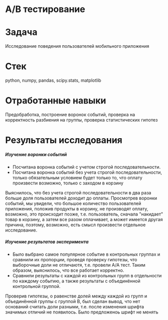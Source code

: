 # A/B тестирование

# Задача
Исследование поведения пользователей мобильного приложения

# Стек
python, numpy, pandas, scipy.stats, matplotlib

# Отработанные навыки
Предобработка, построение воронок событий, проверка на корректность разбиения на группы,  проверка статистических гипотез

# Результаты исследования

##### Изучение воронки событий
- Посчитана воронка событий с учетом строгой последовательности.
- Посчитана воронка событий без учета строгой последовательности, только обязательным условием будет только то, что оплату произвести возможно, только с заходом в корзину

Выяснилось, что без учета строгой последовательности в два раза больше доля пользователей доходит до оплаты. Просмотрев воронки событий, мы увидели, что большое количество пользователей приложения, положив продукты в корзину, не производят оплату, возможно, это происходит позже, т.е. пользователь, сначала "накидает" товар в корзину, а затем все разом оплачивает, а может имеется другая причина, поэтому, возможно, есть смысл произвести отдельное исследование.

##### Изучение результатов эксперимента
- Было выбрано самое популярное событие в контрольных группах и сравнили их пропорции, проведя проверку гипотезы, что выборочные доли не отличаютя, т.е. провели А/А тест. Таким образом, выяснилось, что все работает корректно.
- Сравнили результаты с каждой из контрольных групп в отдельности по каждому событию, а также результаты с объединённой контрольной группой. 

Проверив гипотезы, о равенстве долей между каждой из групп и объединённой группы с группой В, был сделан вывод, что нет оснований считать доли разными, т.е.  после изменения шрифта значимых отличий не появилось. Было предложеноь шрифт не менять



